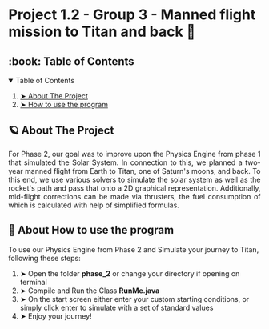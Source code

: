# Project 1.2 - Group 3 - Manned flight mission to Titan and back 🚀

<!-- TABLE OF CONTENTS -->
<h2 id="table-of-contents"> :book: Table of Contents</h2>

<details open="open">
  <summary>Table of Contents</summary>
  <ol>
    <li><a href="#about-the-project"> ➤ About The Project</a></li>
    <li><a href="#how-to-use-the-program"> ➤ How to use the program</a></li>
    </ol>
</details>
  
<!-- ABOUT THE PROJECT -->
<h2 id="about-the-project"> 🪐 About The Project</h2>
  
<p align="justify"> 
  For Phase 2, our goal was to improve upon the Physics Engine from phase 1 that simulated the Solar System. In connection to this, we planned a two-year manned flight from Earth to Titan, one of Saturn's moons, and back. To this end, we use various solvers to simulate the solar system as well as the rocket's path and pass that onto a 2D graphical representation. Additionally, mid-flight corrections can be made via thrusters, the fuel consumption of which is calculated with help of simplified formulas.


<!-- HOW TO USE THE PROGRAMM -->
<h2 id="how-to-use-the-program"> 💾 About How to use the program</h2>
  To use our Physics Engine from Phase 2 and Simulate your journey to Titan, following these steps:
<p align="justify"> 
   <ol>
    <li> ➤ Open the folder <strong>phase_2</strong> or change your directory if opening on terminal
    <li> ➤ Compile and Run the Class  <strong>RunMe.java</strong>
    <li> ➤ On the start screen either enter your custom starting conditions, or simply click enter to simulate with a set of standard values
    <li> ➤ Enjoy your journey!
  </ol>
  </p>

